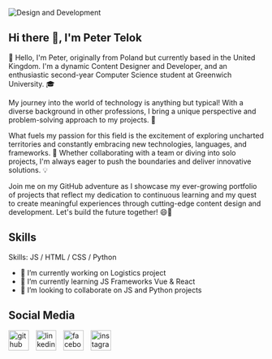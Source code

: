 ![Design and Development](https://github.com/PeterTelok/PeterTelok/blob/main/Purple%20Modern%20Gaming%20Youtube%20Banner.png)


## Hi there 👋, I'm Peter Telok
👋 Hello, I'm Peter, originally from Poland but currently based in the United Kingdom. I'm a dynamic Content Designer and Developer, and an enthusiastic second-year Computer Science student at Greenwich University. 🎓

My journey into the world of technology is anything but typical! With a diverse background in other professions, I bring a unique perspective and problem-solving approach to my projects. 🌟

What fuels my passion for this field is the excitement of exploring uncharted territories and constantly embracing new technologies, languages, and frameworks. 🚀 Whether collaborating with a team or diving into solo projects, I'm always eager to push the boundaries and deliver innovative solutions. 💡

Join me on my GitHub adventure as I showcase my ever-growing portfolio of projects that reflect my dedication to continuous learning and my quest to create meaningful experiences through cutting-edge content design and development. Let's build the future together! 😄🌌


## Skills

Skills:  JS / HTML / CSS / Python

- 🔭 I’m currently working on Logistics project 
- 🌱 I’m currently learning JS Frameworks Vue & React 
- 👯 I’m looking to collaborate on JS and Python projects  


## Social Media
<div class="social-icon">
  <a href="https://github.com/PeterTelok">
    <img src="https://cdn.jsdelivr.net/npm/simple-icons@3.0.1/icons/github.svg" alt="github" height="40">
  </a>
</div>

<div class="social-icon">
  <a href="https://www.linkedin.com/in/piotr-telok-a060a3162/">
    <img src="https://cdn.jsdelivr.net/npm/simple-icons@3.0.1/icons/linkedin.svg" alt="linkedin" height="40">
  </a>
</div>

<div class="social-icon">
  <a href="https://www.facebook.com/pylos.pl.1">
    <img src="https://cdn.jsdelivr.net/npm/simple-icons@3.0.1/icons/facebook.svg" alt="facebook" height="40">
  </a>
</div>

<div class="social-icon">
  <a href="https://www.instagram.com/pylospl/">
    <img src="https://cdn.jsdelivr.net/npm/simple-icons@3.0.1/icons/instagram.svg" alt="instagram" height="40">
  </a>
</div>


<style>
  .social-icon {
    display: inline-block;
    padding-right: 10px; /* Add padding between icons */
  }

  /* Set the fill color to light blue */
  .social-icon img {
    fill: lightblue;
  }
</style>

